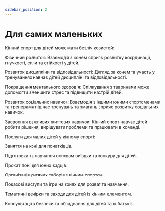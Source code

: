 ```yaml
---
sidebar_position: 2
---
```


# Для самих маленьких

Кінний спорт для дітей може мати безліч користей:

Фізичний розвиток: Взаємодія з конем сприяє розвитку координації, гнучкості, сили та стійкості у дітей.

Розвиток дисципліни та відповідальності: Догляд за конем та участь у тренуваннях навчає дітей дисципліні та відповідальності.

Покращення ментального здоров'я: Спілкування з тваринами може допомогти зменшити стрес та підвищити настрій дітей.

Розвиток соціальних навичок: Взаємодія з іншими юними спортсменами та тренерами під час тренувань та змагань сприяє розвитку соціальних навичок.

Засвоєння важливих життєвих навичок: Кінний спорт навчає дітей робити рішення, вирішувати проблеми та працювати в команді.

Послуги для малих дітей у кінному спорті:

Заняття на коні для початківців.

Підготовка та навчання основам виїздки та конкуру для дітей.

Прокат поні для юних єздців.

Організація дитячих таборів з кінним спортом.

Показові виступи та ігри на конях для розваг та навчання.

Тематичні вечірки та заходи для дітей із кінним елементом.

Консультації з безпеки та обладнання для дітей та їх батьків.